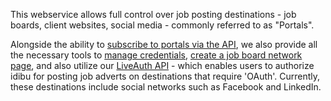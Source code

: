 This webservice allows full control over job posting destinations - job boards, client websites, social media - commonly referred to as "Portals".

Alongside the ability to [subscribe to portals via the API](https://github.com/oneworldmarket/idibu-api/blob/master/webservices/portal-management/portal-subscription-management/subscribe-to-portal-and-get-subscription-info.md), we also provide all the necessary tools to [manage credentials](https://github.com/oneworldmarket/idibu-api/tree/master/webservices/portal-management/portal-login-management), [create a job board network page](https://github.com/oneworldmarket/idibu-api/tree/master/webservices/portal-management/portal-details), and also utilize our [LiveAuth API](https://github.com/oneworldmarket/idibu-api/blob/master/webservices/portal-management/portal-subscription-management/LiveAuth-API.md) - which enables users to authorize idibu for posting job adverts on destinations that require 'OAuth'. Currently, these destinations include social networks such as Facebook and LinkedIn.
